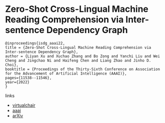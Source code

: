 # Zero-Shot Cross-Lingual Machine Reading Comprehension via Inter-sentence Dependency Graph

```
@inproceedings{isdg_aaai22,
title = {Zero-Shot Cross-Lingual Machine Reading Comprehension via Inter-sentence Dependency Graph},
author = {Liyan Xu and Xuchao Zhang and Bo Zong and Yanchi Liu and Wei Cheng and Jingchao Ni and Haifeng Chen and Liang Zhao and Jinho D. Choi},
booktitle = {Proceedings of the Thirty-Sixth Conference on Association for the Advancement of Artificial Intelligence (AAAI)},
pages={11538--11546},
year={2022}
}
```

links
- [virtualchair](https://aaai-2022.virtualchair.net/poster_aaai8575)
- [aaai](https://ojs.aaai.org/index.php/AAAI/article/view/21407)
- [arXiv](https://arxiv.org/abs/2112.00503)
